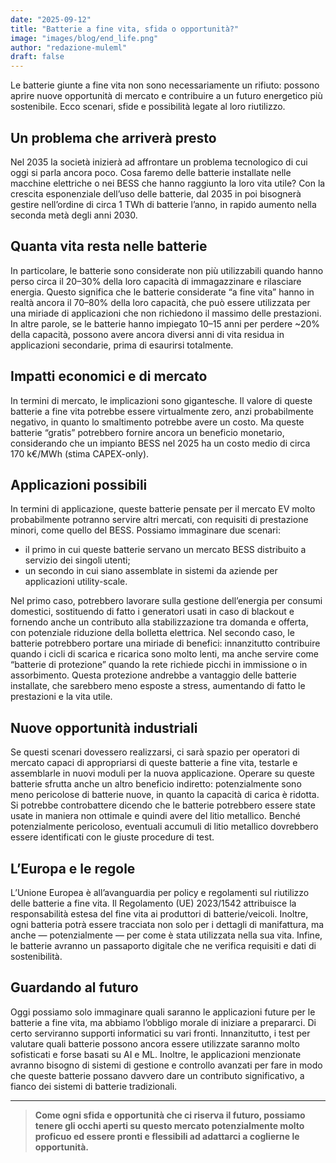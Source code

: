 ```yaml
---
date: "2025-09-12"
title: "Batterie a fine vita, sfida o opportunità?"
image: "images/blog/end_life.png"
author: "redazione-muleml"
draft: false
---
```


Le batterie giunte a fine vita non sono necessariamente un rifiuto: possono aprire nuove opportunità di mercato e contribuire a un futuro energetico più sostenibile. Ecco scenari, sfide e possibilità legate al loro riutilizzo.

## Un problema che arriverà presto

Nel 2035 la società inizierà ad affrontare un problema tecnologico di cui oggi si parla ancora poco. Cosa faremo delle batterie installate nelle macchine elettriche o nei BESS che hanno raggiunto la loro vita utile? Con la crescita esponenziale dell’uso delle batterie, dal 2035 in poi bisognerà gestire nell’ordine di circa 1 TWh di batterie l’anno, in rapido aumento nella seconda metà degli anni 2030.

## Quanta vita resta nelle batterie

In particolare, le batterie sono considerate non più utilizzabili quando hanno perso circa il 20–30% della loro capacità di immagazzinare e rilasciare energia. Questo significa che le batterie considerate “a fine vita” hanno in realtà ancora il 70–80% della loro capacità, che può essere utilizzata per una miriade di applicazioni che non richiedono il massimo delle prestazioni. In altre parole, se le batterie hanno impiegato 10–15 anni per perdere ~20% della capacità, possono avere ancora diversi anni di vita residua in applicazioni secondarie, prima di esaurirsi totalmente.

## Impatti economici e di mercato

In termini di mercato, le implicazioni sono gigantesche. Il valore di queste batterie a fine vita potrebbe essere virtualmente zero, anzi probabilmente negativo, in quanto lo smaltimento potrebbe avere un costo. Ma queste batterie “gratis” potrebbero fornire ancora un beneficio monetario, considerando che un impianto BESS nel 2025 ha un costo medio di circa 170 k€/MWh (stima CAPEX-only).

## Applicazioni possibili

In termini di applicazione, queste batterie pensate per il mercato EV molto probabilmente potranno servire altri mercati, con requisiti di prestazione minori, come quello del BESS. Possiamo immaginare due scenari:  
- il primo in cui queste batterie servano un mercato BESS distribuito a servizio dei singoli utenti;  
- un secondo in cui siano assemblate in sistemi da aziende per applicazioni utility-scale.  

Nel primo caso, potrebbero lavorare sulla gestione dell’energia per consumi domestici, sostituendo di fatto i generatori usati in caso di blackout e fornendo anche un contributo alla stabilizzazione tra domanda e offerta, con potenziale riduzione della bolletta elettrica. Nel secondo caso, le batterie potrebbero portare una miriade di benefici: innanzitutto contribuire quando i cicli di scarica e ricarica sono molto lenti, ma anche servire come “batterie di protezione” quando la rete richiede picchi in immissione o in assorbimento. Questa protezione andrebbe a vantaggio delle batterie installate, che sarebbero meno esposte a stress, aumentando di fatto le prestazioni e la vita utile.

## Nuove opportunità industriali

Se questi scenari dovessero realizzarsi, ci sarà spazio per operatori di mercato capaci di appropriarsi di queste batterie a fine vita, testarle e assemblarle in nuovi moduli per la nuova applicazione. Operare su queste batterie sfrutta anche un altro beneficio indiretto: potenzialmente sono meno pericolose di batterie nuove, in quanto la capacità di carica è ridotta. Si potrebbe controbattere dicendo che le batterie potrebbero essere state usate in maniera non ottimale e quindi avere del litio metallico. Benché potenzialmente pericoloso, eventuali accumuli di litio metallico dovrebbero essere identificati con le giuste procedure di test.

## L’Europa e le regole

L’Unione Europea è all’avanguardia per policy e regolamenti sul riutilizzo delle batterie a fine vita. Il Regolamento (UE) 2023/1542 attribuisce la responsabilità estesa del fine vita ai produttori di batterie/veicoli. Inoltre, ogni batteria potrà essere tracciata non solo per i dettagli di manifattura, ma anche — potenzialmente — per come è stata utilizzata nella sua vita. Infine, le batterie avranno un passaporto digitale che ne verifica requisiti e dati di sostenibilità.

## Guardando al futuro

Oggi possiamo solo immaginare quali saranno le applicazioni future per le batterie a fine vita, ma abbiamo l’obbligo morale di iniziare a prepararci. Di certo serviranno supporti informatici su vari fronti. Innanzitutto, i test per valutare quali batterie possono ancora essere utilizzate saranno molto sofisticati e forse basati su AI e ML. Inoltre, le applicazioni menzionate avranno bisogno di sistemi di gestione e controllo avanzati per fare in modo che queste batterie possano davvero dare un contributo significativo, a fianco dei sistemi di batterie tradizionali.

---

> **Come ogni sfida e opportunità che ci riserva il futuro, possiamo tenere gli occhi aperti su questo mercato potenzialmente molto proficuo ed essere pronti e flessibili ad adattarci a coglierne le opportunità.**
